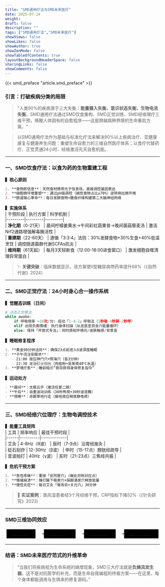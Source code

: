 ```yaml
---
title: "SMD通用疗法与SMD未来医疗"
date: 2025-07-24
weight: 
draft: false
description: ""
tags: ["SMD通用疗法","SMD未来医疗"]
showViews: false
showLikes: false
showAuthor: true
showZenMode: false
showTableOfContents: true
layoutBackgroundHeaderSpace: false
sharingLinks: false
showComments: false
---
```


{{< smd_preface "article.smd_preface" >}}



### **引言：打破疾病分类的局限**  
> "人类90%的疾病源于三大失衡：**能量摄入失衡、意识状态失衡、生物电流失衡**。SMD通用疗法通过SMD饮食重构、SMD正觉训练、SMD经络理疗三维干预，唤醒人体固有的自愈程序——这是跨越病种界限的生命重启方案。"  

>以SMD通用疗法作为基础与标准化疗法来解决90%以上疾病治疗、亚健康康复与健康养生问题：重塑生命自愈力的三维自然医疗体系；以食疗代替药疗、正觉贯通24小时、经络激活先天自愈机能。

---

### **一、SMD饮食疗法：以食为药的生物重建工程**  
**▍核心原则**  
```markdown
1. **食物即信息**：天然食材携带光子信息场，直接调控基因表达  
2. **细胞微环境重塑**：通过pH值调控（碱性食物占比≥70%）逆转病灶微环境  
3. **肠道轴心革命**：每日发酵食物+膳食纤维构建第二大脑神经网络
```

**▍实施体系**  
| 干预阶段 | 执行方案 | 科学机制 |  
|---------|---------|---------|  
| **净化期**（0-21天） | 晨间柠檬姜黄水→午间彩虹蔬果昔→晚间菌菇藜麦汤 | 激活Nrf2通路增强解毒酶活性 |  
| **重建期**（22-60天） | 遵循「3:3:4」法则：30%发酵食物+30%生食+40%低温烹饪 | 调控肠道菌群代谢SCFAs抗炎 |  
| **维持期**（61天起） | 每月3天轻断食（12:00-18:00进食窗口） | 激发细胞自噬清理异常蛋白 |  

> ✨ **关键突破**：临床数据显示，该方案使Ⅱ型糖尿病停药率提升68%（《自然·代谢》2024）

---

### **二、SMD正觉疗法：24小时身心合一操作系统**  
**▍觉醒态训练（日间）**  
```python
# 动态正觉算法
while awake:
    if 呼吸频率 >18次/分: 启动「1-4-2」呼吸法（1秒吸-4秒屏-2秒呼）  
    elif 出现负面情绪: 执行身体扫描（从足底至百会穴能量循环）  
    else: 保持「开放式专注」：同时感知环境光/皮肤触感/背景音  
```

**▍睡眠修复程序**  
```markdown
1. **黄金90分钟法则**：确保23点前进入δ波深度睡眠  
2. **子午流注安眠术**：  
   - 21:00 按压神门穴+照海穴（各3分钟）  
   - 22:30 足浴引火归元（肉桂粉+吴茱萸40℃水温）  
3. **梦境疗愈**：睡前暗示“我将获得身体修复指令”  
```

**▍运动处方**  
```markdown
- **晨间**：太极云手（激活任督二脉）  
- **午后**：自重波动训练（30秒熊爬+30秒波浪舞）  
- **傍晚**：赤脚草地行走（接地效应释放静电荷）  
```

---

### **三、SMD经络穴位理疗：生物电调控技术**  
**▍能量工具矩阵**  
| 工具 | 频率响应 | 最佳干预时段 |  
|------|----------|-------------|  
| 艾灸 | 4-8Hz（θ波） | 辰时（7-9点）沿胃经施灸 |  
| 砭石刮痧 | 12-30Hz（β波） | 申时（15-17点）膀胱经疏导 |  
| 音波拍打 | 40Hz（γ波） | 亥时（21-23点）三焦经共振 |  

**▍危机干预方案**  
```markdown
1. **急性疼痛**：重按「反阿是穴」（痛处对侧对应点）  
2. **情绪崩溃**：捶打腋下极泉穴+跺脚涌泉穴释放能量  
3. **慢性炎症**：每日艾灸「膏肓俞+关元穴」30分钟  
```

> 🌟 **实证案例**：类风湿患者经3个月经络干预，CRP指标下降52%（《针灸研究》2023）

---

### **SMD三维协同效应**  

<?xml version="1.0" encoding="UTF-8"?>
<svg xmlns:xlink="http://www.w3.org/1999/xlink" aria-roledescription="flowchart-v2" role="graphics-document document" viewBox="0 0 918 70" style="max-width: 100%;" class="flowchart" xmlns="http://www.w3.org/2000/svg" width="100%" id="mermaid-svg-9" height="100%"><style>#mermaid-svg-9{font-family:"trebuchet ms",verdana,arial,sans-serif;font-size:16px;fill:#ccc;}@keyframes edge-animation-frame{from{stroke-dashoffset:0;}}@keyframes dash{to{stroke-dashoffset:0;}}#mermaid-svg-9 .edge-animation-slow{stroke-dasharray:9,5!important;stroke-dashoffset:900;animation:dash 50s linear infinite;stroke-linecap:round;}#mermaid-svg-9 .edge-animation-fast{stroke-dasharray:9,5!important;stroke-dashoffset:900;animation:dash 20s linear infinite;stroke-linecap:round;}#mermaid-svg-9 .error-icon{fill:#a44141;}#mermaid-svg-9 .error-text{fill:#ddd;stroke:#ddd;}#mermaid-svg-9 .edge-thickness-normal{stroke-width:1px;}#mermaid-svg-9 .edge-thickness-thick{stroke-width:3.5px;}#mermaid-svg-9 .edge-pattern-solid{stroke-dasharray:0;}#mermaid-svg-9 .edge-thickness-invisible{stroke-width:0;fill:none;}#mermaid-svg-9 .edge-pattern-dashed{stroke-dasharray:3;}#mermaid-svg-9 .edge-pattern-dotted{stroke-dasharray:2;}#mermaid-svg-9 .marker{fill:lightgrey;stroke:lightgrey;}#mermaid-svg-9 .marker.cross{stroke:lightgrey;}#mermaid-svg-9 svg{font-family:"trebuchet ms",verdana,arial,sans-serif;font-size:16px;}#mermaid-svg-9 p{margin:0;}#mermaid-svg-9 .label{font-family:"trebuchet ms",verdana,arial,sans-serif;color:#ccc;}#mermaid-svg-9 .cluster-label text{fill:#F9FFFE;}#mermaid-svg-9 .cluster-label span{color:#F9FFFE;}#mermaid-svg-9 .cluster-label span p{background-color:transparent;}#mermaid-svg-9 .label text,#mermaid-svg-9 span{fill:#ccc;color:#ccc;}#mermaid-svg-9 .node rect,#mermaid-svg-9 .node circle,#mermaid-svg-9 .node ellipse,#mermaid-svg-9 .node polygon,#mermaid-svg-9 .node path{fill:#1f2020;stroke:#ccc;stroke-width:1px;}#mermaid-svg-9 .rough-node .label text,#mermaid-svg-9 .node .label text,#mermaid-svg-9 .image-shape .label,#mermaid-svg-9 .icon-shape .label{text-anchor:middle;}#mermaid-svg-9 .node .katex path{fill:#000;stroke:#000;stroke-width:1px;}#mermaid-svg-9 .rough-node .label,#mermaid-svg-9 .node .label,#mermaid-svg-9 .image-shape .label,#mermaid-svg-9 .icon-shape .label{text-align:center;}#mermaid-svg-9 .node.clickable{cursor:pointer;}#mermaid-svg-9 .root .anchor path{fill:lightgrey!important;stroke-width:0;stroke:lightgrey;}#mermaid-svg-9 .arrowheadPath{fill:lightgrey;}#mermaid-svg-9 .edgePath .path{stroke:lightgrey;stroke-width:2.0px;}#mermaid-svg-9 .flowchart-link{stroke:lightgrey;fill:none;}#mermaid-svg-9 .edgeLabel{background-color:hsl(0, 0%, 34.4117647059%);text-align:center;}#mermaid-svg-9 .edgeLabel p{background-color:hsl(0, 0%, 34.4117647059%);}#mermaid-svg-9 .edgeLabel rect{opacity:0.5;background-color:hsl(0, 0%, 34.4117647059%);fill:hsl(0, 0%, 34.4117647059%);}#mermaid-svg-9 .labelBkg{background-color:rgba(87.75, 87.75, 87.75, 0.5);}#mermaid-svg-9 .cluster rect{fill:hsl(180, 1.5873015873%, 28.3529411765%);stroke:rgba(255, 255, 255, 0.25);stroke-width:1px;}#mermaid-svg-9 .cluster text{fill:#F9FFFE;}#mermaid-svg-9 .cluster span{color:#F9FFFE;}#mermaid-svg-9 div.mermaidTooltip{position:absolute;text-align:center;max-width:200px;padding:2px;font-family:"trebuchet ms",verdana,arial,sans-serif;font-size:12px;background:hsl(20, 1.5873015873%, 12.3529411765%);border:1px solid rgba(255, 255, 255, 0.25);border-radius:2px;pointer-events:none;z-index:100;}#mermaid-svg-9 .flowchartTitleText{text-anchor:middle;font-size:18px;fill:#ccc;}#mermaid-svg-9 rect.text{fill:none;stroke-width:0;}#mermaid-svg-9 .icon-shape,#mermaid-svg-9 .image-shape{background-color:hsl(0, 0%, 34.4117647059%);text-align:center;}#mermaid-svg-9 .icon-shape p,#mermaid-svg-9 .image-shape p{background-color:hsl(0, 0%, 34.4117647059%);padding:2px;}#mermaid-svg-9 .icon-shape rect,#mermaid-svg-9 .image-shape rect{opacity:0.5;background-color:hsl(0, 0%, 34.4117647059%);fill:hsl(0, 0%, 34.4117647059%);}#mermaid-svg-9 :root{--mermaid-font-family:"trebuchet ms",verdana,arial,sans-serif;}</style><g><marker orient="auto" markerHeight="8" markerWidth="8" markerUnits="userSpaceOnUse" refY="5" refX="5" viewBox="0 0 10 10" class="marker flowchart-v2" id="mermaid-svg-9_flowchart-v2-pointEnd"><path style="stroke-width: 1; stroke-dasharray: 1, 0;" class="arrowMarkerPath" d="M 0 0 L 10 5 L 0 10 z"></path></marker><marker orient="auto" markerHeight="8" markerWidth="8" markerUnits="userSpaceOnUse" refY="5" refX="4.5" viewBox="0 0 10 10" class="marker flowchart-v2" id="mermaid-svg-9_flowchart-v2-pointStart"><path style="stroke-width: 1; stroke-dasharray: 1, 0;" class="arrowMarkerPath" d="M 0 5 L 10 10 L 10 0 z"></path></marker><marker orient="auto" markerHeight="11" markerWidth="11" markerUnits="userSpaceOnUse" refY="5" refX="11" viewBox="0 0 10 10" class="marker flowchart-v2" id="mermaid-svg-9_flowchart-v2-circleEnd"><circle style="stroke-width: 1; stroke-dasharray: 1, 0;" class="arrowMarkerPath" r="5" cy="5" cx="5"></circle></marker><marker orient="auto" markerHeight="11" markerWidth="11" markerUnits="userSpaceOnUse" refY="5" refX="-1" viewBox="0 0 10 10" class="marker flowchart-v2" id="mermaid-svg-9_flowchart-v2-circleStart"><circle style="stroke-width: 1; stroke-dasharray: 1, 0;" class="arrowMarkerPath" r="5" cy="5" cx="5"></circle></marker><marker orient="auto" markerHeight="11" markerWidth="11" markerUnits="userSpaceOnUse" refY="5.2" refX="12" viewBox="0 0 11 11" class="marker cross flowchart-v2" id="mermaid-svg-9_flowchart-v2-crossEnd"><path style="stroke-width: 2; stroke-dasharray: 1, 0;" class="arrowMarkerPath" d="M 1,1 l 9,9 M 10,1 l -9,9"></path></marker><marker orient="auto" markerHeight="11" markerWidth="11" markerUnits="userSpaceOnUse" refY="5.2" refX="-1" viewBox="0 0 11 11" class="marker cross flowchart-v2" id="mermaid-svg-9_flowchart-v2-crossStart"><path style="stroke-width: 2; stroke-dasharray: 1, 0;" class="arrowMarkerPath" d="M 1,1 l 9,9 M 10,1 l -9,9"></path></marker><g class="root"><g class="clusters"></g><g class="edgePaths"><path marker-end="url(#mermaid-svg-9_flowchart-v2-pointEnd)" style="" class="edge-thickness-normal edge-pattern-solid edge-thickness-normal edge-pattern-solid flowchart-link" id="L_A_B_0" d="M180,35L184.167,35C188.333,35,196.667,35,204.333,35C212,35,219,35,222.5,35L226,35"></path><path marker-end="url(#mermaid-svg-9_flowchart-v2-pointEnd)" style="" class="edge-thickness-normal edge-pattern-solid edge-thickness-normal edge-pattern-solid flowchart-link" id="L_B_C_0" d="M418,35L422.167,35C426.333,35,434.667,35,442.333,35C450,35,457,35,460.5,35L464,35"></path><path marker-end="url(#mermaid-svg-9_flowchart-v2-pointEnd)" style="" class="edge-thickness-normal edge-pattern-solid edge-thickness-normal edge-pattern-solid flowchart-link" id="L_C_D_0" d="M656,35L660.167,35C664.333,35,672.667,35,680.333,35C688,35,695,35,698.5,35L702,35"></path></g><g class="edgeLabels"><g class="edgeLabel"><g transform="translate(0, 0)" class="label"><foreignObject height="0" width="0"><div style="display: table-cell; white-space: nowrap; line-height: 1.5; max-width: 200px; text-align: center;" class="labelBkg" xmlns="http://www.w3.org/1999/xhtml"><span class="edgeLabel"></span></div></foreignObject></g></g><g class="edgeLabel"><g transform="translate(0, 0)" class="label"><foreignObject height="0" width="0"><div style="display: table-cell; white-space: nowrap; line-height: 1.5; max-width: 200px; text-align: center;" class="labelBkg" xmlns="http://www.w3.org/1999/xhtml"><span class="edgeLabel"></span></div></foreignObject></g></g><g class="edgeLabel"><g transform="translate(0, 0)" class="label"><foreignObject height="0" width="0"><div style="display: table-cell; white-space: nowrap; line-height: 1.5; max-width: 200px; text-align: center;" class="labelBkg" xmlns="http://www.w3.org/1999/xhtml"><span class="edgeLabel"></span></div></foreignObject></g></g></g><g class="nodes"><g transform="translate(94, 35)" id="flowchart-A-0" class="node default"><rect height="54" width="172" y="-27" x="-86" style="" class="basic label-container"></rect><g transform="translate(-56, -12)" style="" class="label"><rect></rect><foreignObject height="24" width="112"><div style="display: table-cell; white-space: nowrap; line-height: 1.5; max-width: 200px; text-align: center;" xmlns="http://www.w3.org/1999/xhtml"><span class="nodeLabel"><p>食疗净化内环境</p></span></div></foreignObject></g></g><g transform="translate(324, 35)" id="flowchart-B-1" class="node default"><rect height="54" width="188" y="-27" x="-94" style="" class="basic label-container"></rect><g transform="translate(-64, -12)" style="" class="label"><rect></rect><foreignObject height="24" width="128"><div style="display: table-cell; white-space: nowrap; line-height: 1.5; max-width: 200px; text-align: center;" xmlns="http://www.w3.org/1999/xhtml"><span class="nodeLabel"><p>正觉优化神经指令</p></span></div></foreignObject></g></g><g transform="translate(562, 35)" id="flowchart-C-3" class="node default"><rect height="54" width="188" y="-27" x="-94" style="" class="basic label-container"></rect><g transform="translate(-64, -12)" style="" class="label"><rect></rect><foreignObject height="24" width="128"><div style="display: table-cell; white-space: nowrap; line-height: 1.5; max-width: 200px; text-align: center;" xmlns="http://www.w3.org/1999/xhtml"><span class="nodeLabel"><p>经络疏通能量通道</p></span></div></foreignObject></g></g><g transform="translate(808, 35)" id="flowchart-D-5" class="node default"><rect height="54" width="204" y="-27" x="-102" style="" class="basic label-container"></rect><g transform="translate(-72, -12)" style="" class="label"><rect></rect><foreignObject height="24" width="144"><div style="display: table-cell; white-space: nowrap; line-height: 1.5; max-width: 200px; text-align: center;" xmlns="http://www.w3.org/1999/xhtml"><span class="nodeLabel"><p>细胞自愈力峰值状态</p></span></div></foreignObject></g></g></g></g></g></svg>

---

### **结语：SMD未来医疗范式的升维革命**  
> “当我们将疾病视为生命系统的熵增现象，SMD三大疗法就是**负熵流发生器**。这不是对抗医学的补充，而是生命自我编程的终极方案——在这里，每个身体都能调用与生俱来的修复源码。”  
